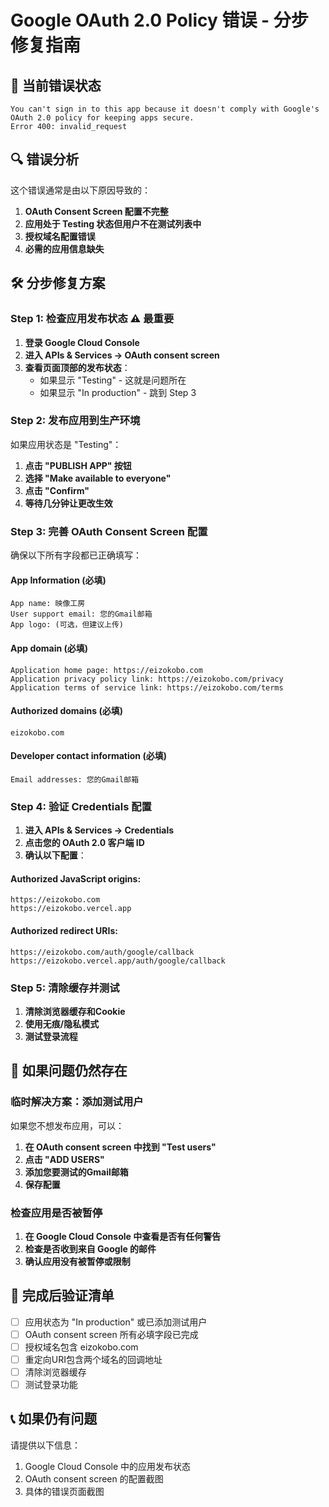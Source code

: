# Google OAuth 2.0 Policy 错误 - 分步修复指南

## 🚨 当前错误状态
```
You can't sign in to this app because it doesn't comply with Google's OAuth 2.0 policy for keeping apps secure.
Error 400: invalid_request
```

## 🔍 错误分析
这个错误通常是由以下原因导致的：
1. **OAuth Consent Screen 配置不完整**
2. **应用处于 Testing 状态但用户不在测试列表中**
3. **授权域名配置错误**
4. **必需的应用信息缺失**

## 🛠️ 分步修复方案

### Step 1: 检查应用发布状态 ⚠️ 最重要
1. **登录 Google Cloud Console**
2. **进入 APIs & Services → OAuth consent screen**
3. **查看页面顶部的发布状态**：
   - 如果显示 "Testing" - 这就是问题所在
   - 如果显示 "In production" - 跳到 Step 3

### Step 2: 发布应用到生产环境
如果应用状态是 "Testing"：
1. **点击 "PUBLISH APP" 按钮**
2. **选择 "Make available to everyone"**
3. **点击 "Confirm"**
4. **等待几分钟让更改生效**

### Step 3: 完善 OAuth Consent Screen 配置
确保以下所有字段都已正确填写：

#### App Information (必填)
```
App name: 映像工房
User support email: 您的Gmail邮箱
App logo: (可选，但建议上传)
```

#### App domain (必填)
```
Application home page: https://eizokobo.com
Application privacy policy link: https://eizokobo.com/privacy
Application terms of service link: https://eizokobo.com/terms
```

#### Authorized domains (必填)
```
eizokobo.com
```

#### Developer contact information (必填)
```
Email addresses: 您的Gmail邮箱
```

### Step 4: 验证 Credentials 配置
1. **进入 APIs & Services → Credentials**
2. **点击您的 OAuth 2.0 客户端 ID**
3. **确认以下配置**：

#### Authorized JavaScript origins:
```
https://eizokobo.com
https://eizokobo.vercel.app
```

#### Authorized redirect URIs:
```
https://eizokobo.com/auth/google/callback
https://eizokobo.vercel.app/auth/google/callback
```

### Step 5: 清除缓存并测试
1. **清除浏览器缓存和Cookie**
2. **使用无痕/隐私模式**
3. **测试登录流程**

## 🔧 如果问题仍然存在

### 临时解决方案：添加测试用户
如果您不想发布应用，可以：
1. **在 OAuth consent screen 中找到 "Test users"**
2. **点击 "ADD USERS"**
3. **添加您要测试的Gmail邮箱**
4. **保存配置**

### 检查应用是否被暂停
1. **在 Google Cloud Console 中查看是否有任何警告**
2. **检查是否收到来自 Google 的邮件**
3. **确认应用没有被暂停或限制**

## 🎯 完成后验证清单
- [ ] 应用状态为 "In production" 或已添加测试用户
- [ ] OAuth consent screen 所有必填字段已完成
- [ ] 授权域名包含 eizokobo.com
- [ ] 重定向URI包含两个域名的回调地址
- [ ] 清除浏览器缓存
- [ ] 测试登录功能

## 📞 如果仍有问题
请提供以下信息：
1. Google Cloud Console 中的应用发布状态
2. OAuth consent screen 的配置截图
3. 具体的错误页面截图 